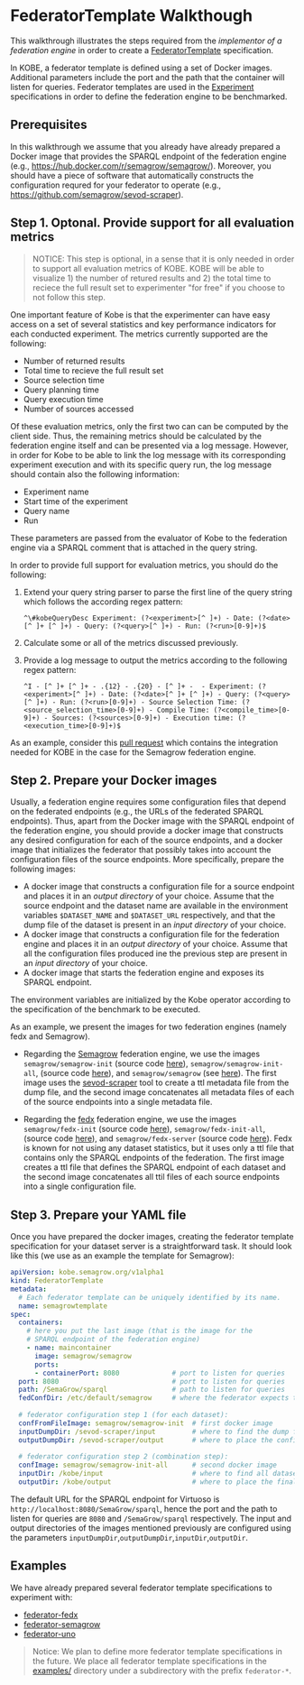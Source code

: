 # FederatorTemplate Walkthough

This walkthrough illustrates the steps required from the *implementor of a
federation engine* in order to create a
[FederatorTemplate](../operator/docs/api.md#federatortemplate) specification.

In KOBE, a federator template is defined using a set of Docker images.
Additional parameters include the port and the path that the container will
listen for queries. Federator templates are used in the
[Experiment](../operator/docs/api.md#experiment) specifications in order to
define the federation engine to be benchmarked.

## Prerequisites

In this walkthrough we assume that you already have already prepared a Docker
image that provides the SPARQL endpoint of the federation engine (e.g.,
https://hub.docker.com/r/semagrow/semagrow/). Moreover, you should have a piece
of software that automatically constructs the configuration requred for your
federator to operate (e.g., https://github.com/semagrow/sevod-scraper). 

## Step 1. Optonal. Provide support for all evaluation metrics

> NOTICE: This step is optional, in a sense that it is only needed in order to
> support all evaluation metrics of KOBE. KOBE will be able to visualize 1) the
> number of retured results and 2) the total time to reciece the full result set
> to experimenter "for free" if you choose to not follow this step.

One important feature of Kobe is that the experimenter can have easy access on
a set of several statistics and key performance indicators for each conducted
experiment. The metrics currently supported are the following:

* Number of returned results
* Total time to recieve the full result set
* Source selection time
* Query planning time
* Query execution time
* Number of sources accessed

Of these evaluation metrics, only the first two can can be computed by the
client side. Thus, the remaining metrics should be calculated by the federation
engine itself and can be presented via a log message. However, in order for
Kobe to be able to link the log message with its corresponding experiment
execution and with its specific query run, the log message should contain also
the following information:

* Experiment name
* Start time of the experiment
* Query name
* Run

These parameters are passed from the evaluator of Kobe to the federation engine
via a SPARQL comment that is attached in the query string.

In order to provide full support for evaluation metrics, you should do the
following:

1. Extend your query string parser to parse the first line of the query string
   which follows the according regex pattern:
   
   ```
   ^\#kobeQueryDesc Experiment: (?<experiment>[^ ]+) - Date: (?<date>[^ ]+ [^ ]+) - Query: (?<query>[^ ]+) - Run: (?<run>[0-9]+)$
   ```
   
2. Calculate some or all of the metrics discussed previously.
3. Provide a log message to output the metrics according to the following regex
   pattern:

   ```
   ^I - [^ ]+ [^ ]+ - .{12} - .{20} - [^ ]+ -  - Experiment: (?<experiment>[^ ]+) - Date: (?<date>[^ ]+ [^ ]+) - Query: (?<query>[^ ]+) - Run: (?<run>[0-9]+) - Source Selection Time: (?<source_selection_time>[0-9]+) - Compile Time: (?<compile_time>[0-9]+) - Sources: (?<sources>[0-9]+) - Execution time: (?<execution_time>[0-9]+)$
   ```

As an example, consider this [pull request](https://github.com/semagrow/semagrow/pull/52)
which contains the integration needed for KOBE in the case for the Semagrow
federation engine. 

## Step 2. Prepare your Docker images

Usually, a federation engine requires some configuration files that depend on
the federated endpoints (e.g., the URLs of the federated SPARQL endpoints).
Thus, apart from the Docker image with the SPARQL endpoint of the federation
engine, you should provide a docker image that constructs any desired
configuration for each of the source endpoints, and a docker image that
initializes the federator that possibly takes into account the configuration
files of the source endpoints. More specifically, prepare the following images:

* A docker image that constructs a configuration file for a source endpoint and
  places it in an *output directory* of your choice. Assume that the source
  endpoint and the dataset name are available in the environment variables
  `$DATASET_NAME` and `$DATASET_URL` respectively, and that the dump file of the
  dataset is present in an *input directory* of your choice.
* A docker image that constructs a configuration file for the federation engine
  and places it in an *output directory* of your choice. Assume that all the
  configuration files produced ine the previous step are present in an *input
  directory* of your choice.
* A docker image that starts the federation engine and exposes its SPARQL
  endpoint.

The environment variables are initialized by the Kobe operator according to the
specification of the benchmark to be executed.

As an example, we present the images for two federation engines (namely fedx and
Semagrow).

* Regarding the [Semagrow](http://semagrow.github.io/) federation engine, we use
  the images `semagrow/semagrow-init` (source code
  [here](../examples/federator-semagrow/semagrow-init)),
  `semagrow/semagrow-init-all`, (source code
  [here](../examples/federator-semagrow/semagrow-init-all)), and
  `semagrow/semagrow` (see [here](https://hub.docker.com/r/semagrow/semagrow/)).
  The first image uses the
  [sevod-scraper](https://github.com/semagrow/sevod-scraper) tool to create a
  ttl metadata file from the dump file, and the second image concatenates all
  metadata files of each of the source endpoints into a single metadata file.

* Regarding the
  [fedx](http://iswc2011.semanticweb.org/fileadmin/iswc/Papers/Research_Paper/05/70310592.pdf)
  federation engine, we use the images `semagrow/fedx-init` (source code
  [here](../examples/federator-fedx/fedx-init)), `semagrow/fedx-init-all`,
  (source code [here](../examples/federator-fedx/fedx-init-all)), and
  `semagrow/fedx-server` (source code
  [here](https://github.com/semagrow/docker-fedx-server)). Fedx is known for not
  using any dataset statistics, but it uses only a ttl file that contains only
  the SPARQL endpoints of the federation. The first image creates a ttl file
  that defines the SPARQL endpoint of each dataset and the second image
  concatenates all ttil files of each source endpoints into a single
  configuration file.


## Step 3. Prepare your YAML file

Once you have prepared the docker images, creating the federator template
specification for your dataset server is a straightforward task. It should look
like this (we use as an example the template for Semagrow):

```yaml
apiVersion: kobe.semagrow.org/v1alpha1
kind: FederatorTemplate
metadata:
  # Each federator template can be uniquely identified by its name.
  name: semagrowtemplate
spec:
  containers:
    # here you put the last image (that is the image for the
    # SPARQL endpoint of the federation engine)
    - name: maincontainer 
      image: semagrow/semagrow
      ports:
      - containerPort: 8080             # port to listen for queries
  port: 8080                            # port to listen for queries
  path: /SemaGrow/sparql                # path to listen for queries
  fedConfDir: /etc/default/semagrow     # where the federator expects to find its configuration
  
  # federator configuration step 1 (for each dataset):
  confFromFileImage: semagrow/semagrow-init  # first docker image
  inputDumpDir: /sevod-scraper/input         # where to find the dump file for the dataset
  outputDumpDir: /sevod-scraper/output       # where to place the configuration for the dataset
  
  # federator configuration step 2 (combination step):
  confImage: semagrow/semagrow-init-all      # second docker image
  inputDir: /kobe/input                      # where to find all dataset configurations
  outputDir: /kobe/output                    # where to place the final (combined) configuration

```

The default URL for the SPARQL endpoint for Virtuoso is
`http://localhost:8080/SemaGrow/sparql`, hence the port and the path to listen
for queries are `8080` and `/SemaGrow/sparql` respectively. The input and output
directories of the images mentioned previously are configured using the
parameters `inputDumpDir`,`outputDumpDir`,`inputDir`,`outputDir`.

## Examples

We have already prepared several federator template specifications to experiment
with:

* [federator-fedx](../examples/federator-fedx)
* [federator-semagrow](../examples/federator-semagrow)
* [federator-uno](../examples/federator-uno)

> Notice: We plan to define more federator template specifications in the
> future. We place all federator template specifications in the
> [examples/](../examples/) directory under a subdirectory with the prefix
> `federator-*`. 
